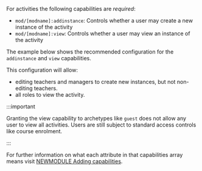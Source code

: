 <!-- markdownlint-disable first-line-heading -->
For activities the following capabilities are _required_:

- `mod/[modname]:addinstance`: Controls whether a user may create a new instance of the activity
- `mod/[modname]:view`: Controls whether a user may view an instance of the activity

The example below shows the recommended configuration for the `addinstance` and `view` capabilities.

This configuration will allow:

- editing teachers and managers to create new instances, but not non-editing teachers.
- all roles to view the activity.

:::important

Granting the view capability to archetypes like `guest` does not allow any user to view all activities. Users are still subject to standard access controls like course enrolment.

:::

For further information on what each attribute in that capabilities array means visit [NEWMODULE Adding capabilities](https://docs.moodle.org/dev/NEWMODULE_Adding_capabilities).
